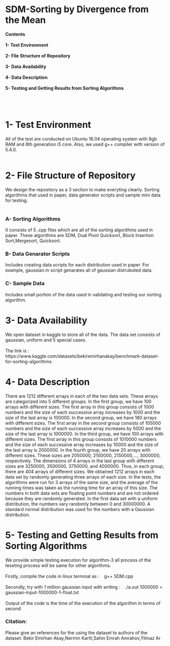 <h1>SDM-Sorting by Divergence from the Mean</h1>

<b>Contents
<br></br>
1- Test Environment
<br></br>
2- File Structure of Repository
<br></br>
3- Data Availability
<br></br>
4- Data Description
<br></br>
5- Testing and Getting Results from Sorting Algorithms
<br></br>
<br></br></b>
<h1><b>1- Test Environment</b></h1>
All of the test are conducted on Ubuntu 16.04 operating system with 8gb RAM and 8th generation i5 core. Also, we used g++ compiler with version of 5.4.0.
<br></br>
<h1><b>2- File Structure of Repository</b></h1>

We design the repository as a 3 section to make everyting clearly. Sorting algorithms that used in paper, data generator scripts and sample mini data for testing.
<br></br>
<h3><b>A- Sorting Algorithms</b></h3>
It consists of 5 .cpp files which are all of the sorting algorithms used in paper. These algorithms are SDM, Dual Pivot Quicksort, Block Insertion Sort,Mergesort, Quicksort.
<h3><b>B- Data Genarator Scripts</b></h3>
Includes creating data scripts for each distribution used in paper. For example, gaussian.m script genarates all of gaussian distrubuted data.
<h3><b>C- Sample Data</b></h3>
Includes small portion of the data used in validating and testing our sorting algorithm.
<h1><b>3- Data Availability</b></h1>
We open dataset in kaggle to store all of the data. The data set consists of gaussian, uniform and 5 special cases. <br></br>
The link is : https://www.kaggle.com/datasets/bekiremirhanakay/benchmark-dataset-for-sorting-algorithms
<h1><b>4- Data Description</b></h1>
There are 1212 different arrays in each of the two data
sets. These arrays are categorized into 5 different groups. In
the first group, we have 100 arrays with different sizes. The
first array in this group consists of 1000 numbers and the
size of each successive array increases by 1000 and the size
of the last array is 100000. In the second group, we have 180
arrays with different sizes. The first array in the second group
consists of 105000 numbers and the size of each successive
array increases by 5000 and the size of the last array is
1000000. In the third group, we have 100 arrays with different sizes. The first array in this group consists of 1010000
numbers and the size of each successive array increases by
10000 and the size of the last array is 2000000. In the fourth
group, we have 20 arrays with different sizes. These sizes
are 2050000, 2100000, 2150000,…, 3000000, respectively.
The dimensions of 4 arrays in the last group with different
sizes are 3250000, 3500000, 3750000, and 4000000. Thus,
in each group, there are 404 arrays of different sizes. We
obtained 1212 arrays in each data set by randomly generating
three arrays of each size. In the tests, the algorithms were run
for 3 arrays of the same size, and the average of the running
times was taken as the running time for an array of this size.
The numbers in both data sets are floating point numbers
and are not ordered because they are randomly generated. In
the first data set with a uniform distribution, the numbers
vary randomly between 0 and 30000000. A standard normal
distribution was used for the numbers with a Gaussian
distribution.
<h1><b>5- Testing and Getting Results from Sorting Algorithms</b></h1>
We provide simple testing execution for algorithm-3 all process of the teseting process will be same for other algorithms.
<br></br>
Firstly, compile the code in linux terminal as : &nbsp;&nbsp;&nbsp;g++ SDM.cpp
<br></br>
Secondly, try with 1 million gaussian input with writing : &nbsp;&nbsp;&nbsp;./a.out 1000000 < gaussian-input-1000000-1-float.txt
<br></br>
Output of the code is the time of the execution of the algorithm in terms of second

<h3><b>Citation:</b></h3>
Please give an references for the using the dataset to authors of the dataset:
Bekir Emirhan Akay,Nermin Kartli,Sahin Emrah Amrahov,Yilmaz Ar
